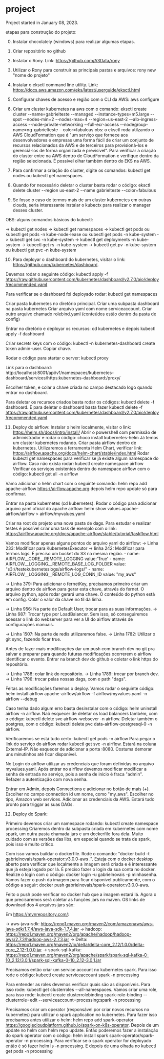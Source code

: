 # project

Project started in January 08, 2023.


etapas para construção do projeto:

0) Instalar chocolately (windows) para realizar algumas etapas.
1) Criar repositório no github
2) Instalar o Rony. Link: https://github.com/A3Data/rony
3) Utilizar o Rony para construir as principais pastas e arquivos: rony new "nome do projeto"
4) Instalar o eksctl command line utility. Link: https://docs.aws.amazon.com/eks/latest/userguide/eksctl.html

5) Configurar chaves de acesso e região com o CLI da AWS: aws configure

6) Criar um cluster kubernetes na aws com o comando: eksctl create cluster --name=gabrielteste --managed --instance-types=m5.large --spot --nodes-min=2 --nodes-max=4 --region=us-east-2 --alb-ingress-access --node-private-networking --full-ecr-access --nodegroup-name=ng-gabrielteste --color=fabulous
obs: o eksctl roda utilzando o AWS CloudFormation que é "um serviço que fornece aos desenvolvedores e empresas uma forma fácil de criar um conjunto de recursos relacionados da AWS e de terceiros para provisioná-los e gerenciá-los de forma organizada e previsível". Para verificar a criação do cluster entre na AWS dentro de CloudFormation e verifique dentro da região selecionada. É possivel olhar também dentro do EKS na AWS.

7) Para confirmar a criação do cluster, digite os comandos: kubectl get nodes ou kubectl get namespaces.

8) Quando for necessário deletar o cluster basta rodar o código: eksctl delete cluster --region us-east-2 --name gabrielteste --color=fabulous

9) Se fosse o caso de termos mais de um cluster kubernetes em outras clouds, seria interessante instalar o kubectx para realizar o manager desses cluster.

OBS: alguns comandos básicos do kubectl:

-> kubectl get nodes
-> kubectl get namespaces
-> kubectl get pods ou kubectl get pods -n kube-node-lease ou kubectl get pods -n kube-system
-> kubectl get svc -n kube-system
-> kubectl get deployments -n kube-system
-> kubectl get rs -n kube-system
-> kubectl get pv -n kube-system ou kubectl get pvc -n kube-system

10) Para deployar o dashboard do kubernetes, visitar o link: https://github.com/kubernetes/dashboard.

Devemos rodar o seguinte código: kubectl apply -f https://raw.githubusercontent.com/kubernetes/dashboard/v2.7.0/aio/deploy/recommended.yaml

Para verificar se o dashboard foi deployado rodar: kubectl get namespaces

Criar pasta kubernetes no diretório principal.
Criar uma subpasta dashboard na pasta kubernetes
Criar arquivo yaml com nome serviceaccount.
Criar outro arquivo chamado rolebind.yaml (conteúdos estão dentro da pasta de config)

Entrar no diretório e deployar os recursos: cd kubernetes e depois kubectl apply -f dashboard

Criar secrets keys com o código: kubectl -n kubernetes-dashboard create token admin-user. Copiar chave.

Rodar o código para startar o server: kubectl proxy

Link para o dashboard: http://localhost:8001/api/v1/namespaces/kubernetes-dashboard/services/https:kubernetes-dashboard:/proxy/

Escolher token, e colar a chave criada no campo destacado logo quando entrar no dashboard.

Para deletar os recursos criados basta rodar os códigos: kubectl delete -f dashboard. E para deletar o dashboard basta fazer kubectl delete -f https://raw.githubusercontent.com/kubernetes/dashboard/v2.7.0/aio/deploy/recommended.yaml

11) Deploy do airflow:
Instalar o helm localmente, visitar o link: https://helm.sh/docs/intro/install/
Abrir o powershell com permissão de administrador e rodar o código:
choco install kubernetes-helm
Já temos um cluster kubernetes rodando.
Criar pasta airflow dentro de kubernetes.
Utilizaremos a ferramenta Helm Chart, verificar link: https://airflow.apache.org/docs/helm-chart/stable/index.html
Rodar kubectl get namespaces para verificar se já existe algum namespace do airflow. 
Caso não exista rodar: kubectl create namespace airflow
Verificar os serviços existentes dentro do namespace airflow com o código: kubectl get all -n airflow

Vamo adicionar o helm chart com o seguinte comando: helm repo add apache-airflow https://airflow.apache.org depois helm repo update só para confirmar.

Entrar na pasta kubernetes (cd kubernetes).
Rodar o código para adicionar arquivo yaml oficial do apache airflow: helm show values apache-airflow/airflow > airflow/myvalues.yaml

Criar na root do projeto uma nova pasta de dags. Para estudar e realizar testes é possível criar uma task de exemplo com o link: https://airflow.apache.org/docs/apache-airflow/stable/tutorial/taskflow.html

Vamos modificar apenas alguns pontos do arquivo yaml do airflow:
-> Linha 233: Modificar para KubernetesExecutor
-> linha 242: Modificar para termos logs. É preciso um bucket do S3 na mesma região.
    - name: AIRFLOW__CORE__REMOTE_LOGGING
      value:'True'
    - name: AIRFLOW__LOGGING__REMOTE_BASE_LOG_FOLDER
      value: "s3://testekuberneteslogs/airflow-logs/"
    - name: AIRFLOW__LOGGING__REMOTE_LOG_CONN_ID
      value: "my_aws"

-> Linha 379: Para adicionar o fernetKey, precisamos primeiro criar um arquivo dentro de airflow para gerar esta chave, através do fernet. O arquivo python, após rodar gerará uma chave. O conteúdo do python está em config. Colar o valor da chave no til da linha.

-> Linha 956: Na parte de Default User, trocar para as suas informações.
-> Linha 987: Trocar type por LoadBalancer. Sem isso, só conseguiremos acessar o link do webserver para ver a UI do airflow através de configurações manuais.

-> Linha 1507: Na parte de redis utilizaremos false.
-> Linha 1782: Utilizar o git sync, fazendo ficar true.

Antes de fazer mais modificações dar um push com branch dev no git pra salvar e preparar para quando futuras modificações ocorrerem o airflow identificar o evento. Entrar na branch dev do github e coletar o link https do repositório.

-> Linha 1788: colar link do repositório.
-> Linha 1789: trocar por branch dev.
-> Linha 1796: trocar pelas nossas dags, com o path "dags". 

Feitas as modificações faremos o deploy. Vamos rodar o seguinte código: helm install airflow apache-airflow/airflow -f airflow/myvalues.yaml -n airflow --debug

Caso tenha dado algum erro basta desinstalar com o código: helm uninstall airflow -n airflow. Naõ esquecer de deletar os load balancers também, com o código: kubectl delete svc airflow-websever -n airflow. Deletar também o postgres, com o código: kubectl delete pvc data-airflow-postgresql-0 -n airflow.

Verificaremos se está tudo certo: kubectl get pods -n airflow
Para pegar o link do serviço do airflow rodar kubectl get svc -n airflow. Estará na coluna External-IP. Não esquecer de adicionar a porta :8080. Costuma demorar uns minutinhos até ficar disponível.

No Login do airflow utilizar as credenciais que foram definidas no arquivo myvalues.yaml. Após entrar no airflow devemos modificar modificar a senha de entrada no serviço, pois a senha de início é fraca "admin". Refazer a autenticação com nova senha.

Entrar em Admin, depois Connections e adicionar no botão de mais (+). Escolher no campo connection id um nome, como "my_aws". Escolher no tipo, Amazon web services. Adicionar as credenciais da AWS. Estará tudo pronto para triggar as suas DAGs.

12) Deploy do Spark:

Primeiro devemos criar um namespace rodando: kubectl create namespace processing
Criaremos dentro da subpasta criada em kubernetes com nome spark, um outra pasta chamada jars e um dockerfile fora dela. Muito cuidado com as versões das libs, em especial quando se trata de spark, pois isso é muito crítico.

Com isso vamos buildar o dockerfile. Rode o comando: "docker build -t gabrielnovais/spark-operator:v3.0.0-aws .". Esteja com o docker desktop aberto para verificar que localmente a imagem será criada e é interessante que já esteja logado por lá. É preciso fazer o login da sua conta no docker. Realize o login com o código: docker login -u gabrielnovais -p minhasenha. Vamos fazer o push da imagem para ficar disponível publicamente, com o código a seguir: docker push gabrielnovais/spark-operator:v3.0.0-aws.

Feito o push pode verificar no docker hub que a imagem estará lá. Agora o que precisaremos será coletar as funções jars no maven. OS links de download dos 4 arquivos jars são:

Em https://mvnrepository.com/:

-> aws-java-sdk: https://repo1.maven.org/maven2/com/amazonaws/aws-java-sdk/1.7.4/aws-java-sdk-1.7.4.jar
-> hadoop: https://repo1.maven.org/maven2/org/apache/hadoop/hadoop-aws/2.7.3/hadoop-aws-2.7.3.jar
-> Delta: https://repo1.maven.org/maven2/io/delta/delta-core_2.12/1.0.0/delta-core_2.12-1.0.0.jar
-> spark-sql-kafka: https://repo1.maven.org/maven2/org/apache/spark/spark-sql-kafka-0-10_2.12/3.0.1/spark-sql-kafka-0-10_2.12-3.0.1.jar

Precisamos então criar um service account no kubernetes spark. Para isso rode o código: kubectl create serviceaccount spark -n processing

Para entender as roles devemos verificar quais são as disponíveis. Para isso rode: kubectl get clusterroles --all-namespaces. Vamos criar uma role, para isso rode: kubectl create clusterrolebinding spark-role-binding --clusterrole=edit --serviceaccount=processing:spark -n processing

Precisamos criar um operator (responsável por criar novos recursos no kubernetes) para utilizar o spark application no kubernetes. Para fazer isso precisamos antes utilizar o helm: helm repo add spark-operator https://googlecloudplatform.github.io/spark-on-k8s-operator. Depois de um update no helm com helm repo update. Então poderemos fazer a instalação do spark operator com o código: helm install spark spark-operator/spark-operator -n processing. Para verificar se o spark operator for deployado então é só fazer helm ls -n processing. E depois de uma olhada no kubectl get pods -n processing

